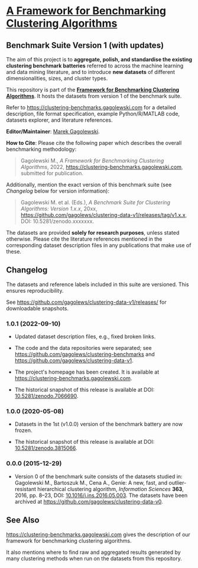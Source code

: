# [A Framework for Benchmarking Clustering Algorithms](https://clustering-benchmarks.gagolewski.com)
## Benchmark Suite Version 1 (with updates)

The aim of this project is to **aggregate, polish, and standardise the
existing clustering benchmark batteries** referred to across the machine
learning and data mining literature, and to introduce **new datasets**
of different dimensionalities, sizes, and cluster types.

This repository is part of the
[**Framework for Benchmarking Clustering Algorithms**](https://clustering-benchmarks.gagolewski.com).
It hosts the datasets from version 1 of the benchmark suite.

Refer to <https://clustering-benchmarks.gagolewski.com>
for a detailed description, file format specification,
example Python/R/MATLAB code, datasets explorer,
and literature references.



**Editor/Maintainer**:
[Marek Gagolewski](https://www.gagolewski.com).


**How to Cite**: Please cite the following paper which describes
the overall benchmarking methodology:

> Gagolewski M., *A Framework for Benchmarking Clustering Algorithms*, 2022,
<https://clustering-benchmarks.gagolewski.com>, submitted for publication.

Additionally, mention the exact version of this benchmark suite
(see *Changelog* below for version information):

> Gagolewski M. et al. (Eds.), *A Benchmark Suite for Clustering Algorithms:
Version 1.x.x*, 20xx,
<https://github.com/gagolews/clustering-data-v1/releases/tag/v1.x.x>,
DOI: 10.5281/zenodo.xxxxxxx.

The datasets are provided **solely for research purposes**,
unless stated otherwise. Please cite the literature references mentioned
in the corresponding dataset description files in any publications
that make use of these.




## Changelog

The datasets and reference labels included in this suite
are versioned. This ensures reproducibility.

See <https://github.com/gagolews/clustering-data-v1/releases/> for
downloadable snapshots.



###  1.0.1 (2022-09-10)

-   Updated dataset description files, e.g., fixed broken links.

-   The code and the data repositories were separated; see
    <https://github.com/gagolews/clustering-benchmarks> and
    <https://github.com/gagolews/clustering-data-v1>.

-   The project's homepage has been created. It is available at
    <https://clustering-benchmarks.gagolewski.com>.

-   The historical snapshot of this release is available at
    DOI: [10.5281/zenodo.7066690](https://doi.org/10.5281/zenodo.7066690).


###  1.0.0 (2020-05-08)

-   Datasets in the 1st (v1.0.0) version of the benchmark
    battery are now frozen.

-   The historical snapshot of this release is available at
    DOI: [10.5281/zenodo.3815066](https://doi.org/10.5281/zenodo.3815066).


###  0.0.0 (2015-12-29)

-   Version 0 of the benchmark suite consists of the datasets
    studied in: Gagolewski M., Bartoszuk M., Cena A.,
    Genie: A new, fast, and outlier-resistant hierarchical
    clustering algorithm, *Information Sciences* **363**, 2016, pp. 8–23,
    DOI: [10.1016/j.ins.2016.05.003](https://doi.org/10.1016/j.ins.2016.05.003).
    The datasets have been archived at
    <https://github.com/gagolews/clustering-data-v0>.


## See Also

<https://clustering-benchmarks.gagolewski.com> gives the description
of our framework for benchmarking clustering algorithms.

It also mentions where to find raw and aggregated results generated
by many clustering methods when run on the datasets from this repository.
